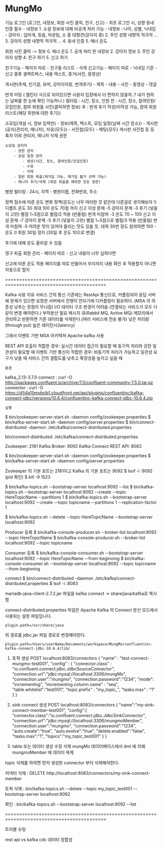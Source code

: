 # MungMo

기능
로그인 (로그인, 내정보, 회원 사진 클릭, 친구, 신고)
    - 최초 로그인 시, 성향 동네인증 필수
    - 내정보
        1. 소셜
            정보에 대해 비공개 처리 가능
            - 내정보 : 나이, 성별, 닉네임
            - 강아지 : 입마개, 짖음, 마운팅, 소 중 대형견(강아지 종)
        2. 주인 성향
            내향적 적극적 ...
        3. 강아지 성향
            내향적 적극적 ...
        4. 동네 인증
        5. 매너 온도

회원 사진 클릭 -> 정보
    0. 매너 온도
    1. 공개 처리 한 내정보
    2. 강아지 정보
    3. 주인 강아지 성향
    4. 친구 하기
    5. 신고 하기

친구기능
    - 페이지 따로
    - 친구들 리스트
    - 삭제
신고기능
    - 페이지 따로
    - 닉네임 기준
    - 신고 종류 셀렉트박스, 내용 텍스트, 증거(사진, 동영상)

게시판(주제, 인기글, 유머, 강아지자랑, 번개후기)
    - 제목
    - 내용
    - 사진
    - 동영상
    - 댓글

번개 미팅 ( 캘린더 식으로 되어있으면 사용자 입장에서 더 편하지 않을까..? 내가 원하는 날짜를 한 눈에 확인 가능하니 )
    필터링 : 시간, 장소, 인원
    전 : 시간, 장소, 참여인원/모집인원, 참여 회원들 사진(클릭하면 정보)
    후 : 번개 후기 작성(미작성 가능, 참여 회원 리스트{해당 회원에 대한 후기})

소모임(개설 시, 정보 입력만)
    - 정보(제목, 텍스트, 모임 일정{날짜 시간 장소})
    - 게시판(공지{관리자, 매니저}, 자유{모두})
    - 사진첩{모두}
    - 채팅{모두}
        게시판 사진첩 등 등록자 이외 관리자, 매니저 삭제 권한

    소모임 관리자
        - 권한 관리
        - 모임 일정 관리
            - 생성(시간, 장소, 참여인원/모집인원)
            - 수정
            - 삭제
        - 일반 회원 퇴출(재가입 가능, 재가입 불가 선택 가능)
        - 매니저 추가/삭제 (회원 퇴출을 제외한 모든 권한)

병원
    필터링 : 24시, 지역
    - 병원이름, 전화번호, 주소



정책
점수에 따른 온도 변화 정책(온도는 너무 따라한 것 같은데 다른걸로 생각해보자 !)
    디폴트 온도 30 최대 100
    온도 70점 까지
        신고
        이성 문제 -5
        강아지 문제 -3
        후기 (넣을지 고민) 별점 1~5점으로 별점/2 적용 (반올림)
        번개 미참여 -3
    온도 70 ~ 100
        신고
        이성 문제 -7
        강아지 문제 -5
        후기 (넣을지 고민) 별점 1~5점으로 별점/3 적용 (반올림)
        번개 미참여 -5
    어려운 맛이 있어야 올리는 맛도 있을 듯. 대략 30번 정도 참여하면 100
    - 온도 0 회원 30일 정지 (30일 후 온도 10으로 변경)

후기에 대해 온도 올라갈 수 있음

영구 퇴출 회원 관리
    - 페이지 따로
    - 신고 내용이 너무 심하다면

신고에 따른 온도 적용
    페이지를 따로 만들어서 우리끼리 내용 확인 후 적용할지
    아니면 자동으로 할지

==========================================================================================

Kafka 사용 이유
서비스 간의 통신
기존에는 RestApi 통신으로, 커플링되어 응답 서버에 문제가 있으면 요청한 서버에서 진행이 안되기에 디커플링이 필요하다.
    (MSA 의 의존성 낮추는 장점이 무너짐)
I/O 데이터 구조 변경이 어려움
    (연결되는 서비스가 모두 다 같이 변경 해야한다.)
부하분산 필요
메시지 큐(Rabbit MQ, Active MQ)
    메모리에서 관리하고 반환하면 기존 데이터를 삭제한다.(여러 서비스에 전송 불가)
    낮은 처리량(through put)
    높은 레이턴시(latency)

그래서 이벤트 기반 MSA 아키텍쳐 Apache kafka 사용

REST API 호출이 적합한 경우:
    실시간 데이터 접근이 필요할 때
    동기적 처리와 강한 일관성이 필요할 때
이벤트 기반 통신이 적합한 경우:
    비동기적 처리가 가능하고 일관성 요구가 낮을 때
    서비스 간의 결합도를 낮추고 확장성을 높이고 싶을 때





    환경
kafka_2.13-3.7.0
connect : curl -O http://packages.confluent.io/archive/7.5/confluent-community-7.5.0.tar.gz
connector : curl -O https://d1i4a15mxbxib1.cloudfront.net/api/plugins/confluentinc/kafka-connect-jdbc/versions/10.6.4/confluentinc-kafka-connect-jdbc-10.6.4.zip

    실행
$ bin/zookeeper-server-start.sh -daemon config/zookeeper.properties
$ bin/kafka-server-start.sh -daemon config/server.properties
$ bin/connect-distributed -daemon ./etc/kafka/connect-distributed.properties

bin/connect-distributed ./etc/kafka/connect-distributed.properties

Zookeeper: 2181
Kafka Broker: 9092
Kafka Connect REST API: 8083




$ bin/zookeeper-server-start.sh -daemon config/zookeeper.properties
$ bin/kafka-server-start.sh -daemon config/server.properties

Zookeeper 의 기본 포트는 2181이고 Kafka 의 기본 포트는 9092
$ lsof -i :9092     (pid 확인)
$ kill -9 1523

$ bin/kafka-topics.sh --bootstrap-server localhost:9092 --list
$ bin/kafka-topics.sh --bootstrap-server localhost:9092 --create --topic HereTopicName --partitions 1
$ bin/kafka-topics.sh --bootstrap-server localhost:9092 --create --topic topicname --partitions 1 --replication-factor 1

$ bin/kafka-topics.sh --delete --topic HereTopicName --bootstrap-server localhost:9092

Producer 등록
$ bin/kafka-console-producer.sh --broker-list localhost:9092 --topic HereTopicName
$ bin/kafka-console-producer.sh --broker-list localhost:9092 --topic topicname

Consumer 등록
$ bin/kafka-console-consumer.sh --bootstrap-server localhost:9092 --topic HereTopicName --from-beginning
$ bin/kafka-console-consumer.sh --bootstrap-server localhost:9092 --topic topicname --from-beginning




connect
$ bin/connect-distributed -daemon ./etc/kafka/connect-distributed.properties
$ lsof -i :8083

mariadb-java-client-2.7.2.jar 파일을 kafka connect → share/java/kafka로 복사함

connect-distributed.properties 파일은 Apache Kafka 의 Connect 분산 모드에서 사용되는 설정 파일입니다.
```properties
plugin.path=/usr/share/java
```
위 경로를 jdbc.jar 파일 경로로 변경해야한다.
```properties
plugin.path=/Users/userName/Documents/workspace/MungMo/confluentinc-kafka-connect-jdbc-10.6.4/lib/
```



1. 토픽 생성
POST localhost:8083/connectors
{
"name" : "test-connect-mungmo-test001",
"config" : {
"connector.class" : "io.confluent.connect.jdbc.JdbcSourceConnector",
"connection.url":"jdbc:mysql://localhost:3306/mungMo",
"connection.user":"mungmo",
"connection.password":"1234",
"mode": "incrementing",
"incrementing.column.name" : "seq",
"table.whitelist":"test001",
"topic.prefix" : "my_topic_",
"tasks.max" : "1"
}
}

2. sink connect 생성
POST localhost:8083/connectors
{
"name":"my-sink-connect-member-test001",
"config":{
"connector.class":"io.confluent.connect.jdbc.JdbcSinkConnector",
"connection.url":"jdbc:mysql://localhost:3306/mungmoMember",
"connection.user":"mungmo",
"connection.password":"1234",
"auto.create":"true",
"auto.evolve":"true",
"delete.enabled":"false",
"tasks.max":"1",
"topics":"my_topic_test001"
}
}

3. table 또는 데이터 생성 수정 삭제
mungMo 데이터베이스에서 dml 에 의해 mungmoMember 에 데이터 복제



topic 삭제를 하여면 먼저 생성한 connector 부터 삭제해야한다.

커넥터 삭제 : DELETE http://localhost:8083/connectors/my-sink-connect-member

토픽 삭제 : bin/kafka-topics.sh --delete --topic my_topic_test001 --bootstrap-server localhost:9092

확인 : bin/kafka-topics.sh --bootstrap-server localhost:9092 --list






==========================================================================================

트러블 슈팅

rest api vs kafka cdc 
데이터 정합성








































